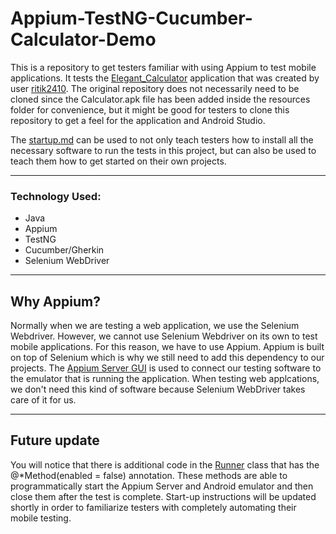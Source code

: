 # Appium-TestNG-Cucumber-Calculator-Demo
This is a repository to get testers familiar with using Appium to test mobile applications.
It tests the [Elegant_Calculator](https://github.com/ritik2410/Elegant_Calculator) 
application that was created by user [ritik2410](https://github.com/ritik2410).
The original repository does not necessarily need to be cloned since the Calculator.apk
file has been added inside the resources folder for convenience, but it might be good for
testers to clone this repository to get a feel for the application and Android Studio.

The [startup.md](startup.md)
can be used to not only teach testers how to install all the necessary software to run the tests in this 
project, but can also be used to teach them how to get started on their own projects.

<hr/>

### Technology Used:

- Java
- Appium 
- TestNG
- Cucumber/Gherkin
- Selenium WebDriver
<hr/>

## Why Appium?
Normally when we are testing a web application, we use the Selenium Webdriver. However, 
we cannot use Selenium Webdriver on its own to test mobile applications. For this reason, we have to use 
Appium. Appium is built on top of Selenium which is why we still need to add this dependency to our projects.
The [Appium Server GUI](https://github.com/appium/appium-desktop/releases/tag/v1.22.3-4) is used to connect
our testing software to the emulator that is running the application. When testing web applcations, we don't
need this kind of software because Selenium WebDriver takes care of it for us. 

<hr/>

## Future update

You will notice that there is additional code in the [Runner](src/test/java/com/testing/runners/Runner.java)
class that has the @*Method(enabled = false) annotation. These methods are able to programmatically start the
Appium Server and Android emulator and then close them after the test is complete. Start-up instructions will
be updated shortly in order to familiarize testers with completely automating their mobile testing.
